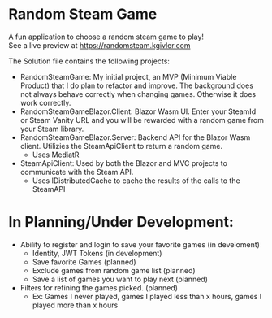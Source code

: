 # Random Steam Game

A fun application to choose a random steam game to play!  
See a live preview at https://randomsteam.kgivler.com

The Solution file contains the following projects:
- RandomSteamGame: My initial project, an MVP (Minimum Viable Product) that I do plan to refactor and improve. The background does not always behave correctly when changing games. Otherwise it does work correctly.
- RandomSteamGameBlazor.Client: Blazor Wasm UI. Enter your SteamId or Steam Vanity URL and you will be rewarded with a random game from your Steam library.
- RandomSteamGameBlazor.Server: Backend API for the Blazor Wasm client. Utilizies the SteamApiClient to return a random game.
  - Uses MediatR
- SteamApiClient: Used by both the Blazor and MVC projects to communicate with the Steam API.
  - Uses IDistributedCache to cache the results of the calls to the SteamAPI

# In Planning/Under Development:
- Ability to register and login to save your favorite games (in develoment)
  - Identity, JWT Tokens (in development)
  - Save favorite Games (planned)
  - Exclude games from random game list (planned)
  - Save a list of games you want to play next (planned)
- Filters for refining the games picked. (planned)
  - Ex: Games I never played, games I played less than x hours, games I played more than x hours
